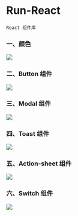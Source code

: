 # Run-React

    React 组件库

### 一、颜色

![](https://img2018.cnblogs.com/blog/675289/201811/675289-20181126102343315-1467190841.jpg)

### 二、Button 组件

![](https://img2018.cnblogs.com/blog/675289/201811/675289-20181126102356466-1037902120.jpg)

### 三、Modal 组件

![](https://img2018.cnblogs.com/blog/675289/201811/675289-20181126102456103-1644082326.jpg)

### 四、Toast 组件

![](https://img2018.cnblogs.com/blog/675289/201812/675289-20181206205056126-2013500281.png)

### 五、Action-sheet 组件

![](https://img2018.cnblogs.com/blog/675289/201812/675289-20181216232616814-303634587.jpg)

### 六、Switch 组件

![](https://img2018.cnblogs.com/blog/675289/201812/675289-20181227212956395-678063941.png)
